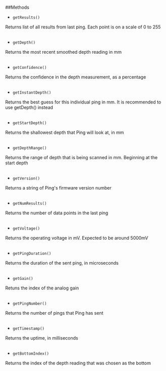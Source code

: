##Methods

* `getResults()`

Returns list of all results from last ping. Each point is on a scale of 0 to 255
<br/>
<br/>

* `getDepth()`

Returns the most recent smoothed depth reading in mm
<br/>
<br/>

* `getConfidence()`

Returns the confidence in the depth measurement, as a percentage
<br/>
<br/>

* `getInstantDepth()`

Returns the best guess for this individual ping in mm. It is recommended to use getDepth() instead
<br/>
<br/>

* `getStartDepth()`

Returns the shallowest depth that Ping will look at, in mm
<br/>
<br/>

* `getDepthRange()`

Returns the range of depth that is being scanned in mm. Beginning at the start depth
<br/>
<br/>

* `getVersion()`

Returns a string of Ping's firmware version number
<br/>
<br/>

* `getNumResults()`

Returns the number of data points in the last ping
<br/>
<br/>

* `getVoltage()`

Returns the operating voltage in mV. Expected to be around 5000mV
<br/>
<br/>

* `getPingDuration()`

Returns the duration of the sent ping, in microseconds
<br/>
<br/>

* `getGain()`

Retuns the index of the analog gain
<br/>
<br/>

* `getPingNumber()`

Returns the number of pings that Ping has sent
<br/>
<br/>

* `getTimestamp()`

Returns the uptime, in milliseconds
<br/>
<br/>

* `getBottomIndex()`

Returns the index of the depth reading that was chosen as the bottom
